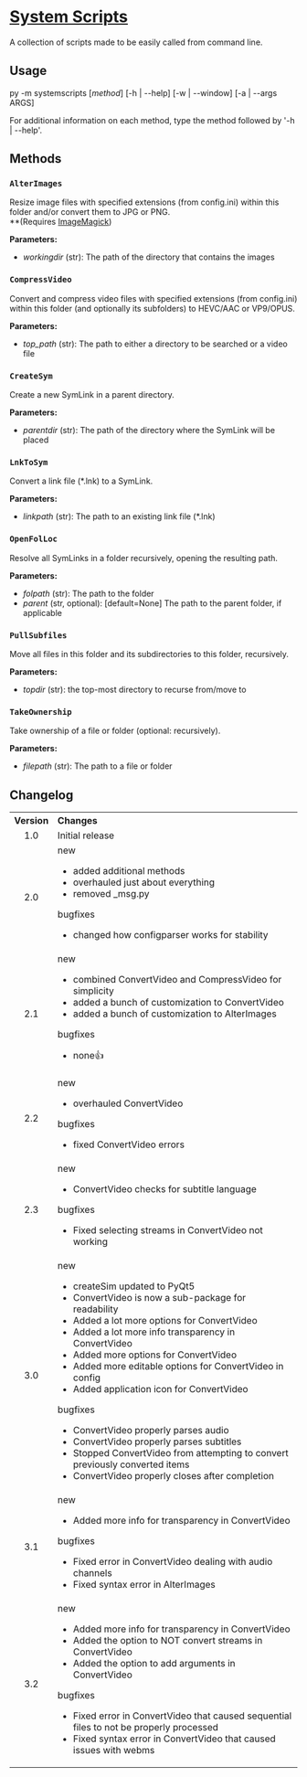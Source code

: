 # [System Scripts](https://github.com/Cryden13/SystemScripts)

A collection of scripts made to be easily called from command line.

## Usage

py -m systemscripts \[*method*] \[-h | --help] \[-w | --window] \[-a | --args ARGS]

For additional information on each method, type the method followed by '-h | --help'.

## Methods

### `AlterImages`

Resize image files with specified extensions (from config.ini) within this folder and/or convert them to JPG or PNG.  
**(Requires [ImageMagick](<https://imagemagick.org/>))

**Parameters:**

- *workingdir* (str): The path of the directory that contains the images

### `CompressVideo`

Convert and compress video files with specified extensions (from config.ini) within this folder (and optionally its subfolders) to HEVC/AAC or VP9/OPUS.

**Parameters:**

- *top_path* (str): The path to either a directory to be searched or a video file

### `CreateSym`

Create a new SymLink in a parent directory.

**Parameters:**

- *parentdir* (str): The path of the directory where the SymLink will be placed

### `LnkToSym`

Convert a link file (*.lnk) to a SymLink.

**Parameters:**

- *linkpath* (str): The path to an existing link file (*.lnk)

### `OpenFolLoc`

Resolve all SymLinks in a folder recursively, opening the resulting path.

**Parameters:**

- *folpath* (str): The path to the folder
- *parent* (str, optional): [default=None] The path to the parent folder, if applicable

### `PullSubfiles`

Move all files in this folder and its subdirectories to this folder, recursively.

**Parameters:**

- *topdir* (str): the top-most directory to recurse from/move to

### `TakeOwnership`

Take ownership of a file or folder (optional: recursively).

**Parameters:**

- *filepath* (str): The path to a file or folder

## Changelog

<table>
    <tbody>
        <tr>
            <th align="center">Version</th>
            <th align="left">Changes</th>
        </tr>
        <tr>
            <td align="center">1.0</td>
            <td>Initial release</td>
        </tr>
        <tr>
            <td align="center">2.0</td>
            <td>
                <dl>
                    <dt>new</dt>
                    <ul>
                        <li>added additional methods</li>
                        <li>overhauled just about everything</li>
                        <li>removed _msg.py</li>
                    </ul>
                    <dt>bugfixes</dt>
                    <ul>
                        <li>changed how configparser works for stability</li>
                    </ul>
                </dl>
            </td>
        </tr>
        <tr>
            <td align="center">2.1</td>
            <td>
                <dl>
                    <dt>new</dt>
                    <ul>
                        <li>combined ConvertVideo and CompressVideo for simplicity</li>
                        <li>added a bunch of customization to ConvertVideo</li>
                        <li>added a bunch of customization to AlterImages</li>
                    </ul>
                    <dt>bugfixes</dt>
                    <ul>
                        <li>none👍</li>
                    </ul>
                </dl>
            </td>
        </tr>
        <tr>
            <td align="center">2.2</td>
            <td>
                <dl>
                    <dt>new</dt>
                    <ul>
                        <li>overhauled ConvertVideo</li>
                    </ul>
                    <dt>bugfixes</dt>
                    <ul>
                        <li>fixed ConvertVideo errors</li>
                    </ul>
                </dl>
            </td>
        </tr>
        <tr>
            <td align="center">2.3</td>
            <td>
                <dl>
                    <dt>new</dt>
                    <ul>
                        <li>ConvertVideo checks for subtitle language</li>
                    </ul>
                    <dt>bugfixes</dt>
                    <ul>
                        <li>Fixed selecting streams in ConvertVideo not working</li>
                    </ul>
                </dl>
            </td>
        </tr>
        <tr>
            <td align="center">3.0</td>
            <td>
                <dl>
                    <dt>new</dt>
                    <ul>
                        <li>createSim updated to PyQt5</li>
                        <li>ConvertVideo is now a sub-package for readability</li>
                        <li>Added a lot more options for ConvertVideo</li>
                        <li>Added a lot more info transparency in ConvertVideo</li>
                        <li>Added more options for ConvertVideo</li>
                        <li>Added more editable options for ConvertVideo in config</li>
                        <li>Added application icon for ConvertVideo</li>
                    </ul>
                    <dt>bugfixes</dt>
                    <ul>
                        <li>ConvertVideo properly parses audio</li>
                        <li>ConvertVideo properly parses subtitles</li>
                        <li>Stopped ConvertVideo from attempting to convert previously converted items</li>
                        <li>ConvertVideo properly closes after completion</li>
                    </ul>
                </dl>
            </td>
        </tr>
        <tr>
            <td align="center">3.1</td>
            <td>
                <dl>
                    <dt>new</dt>
                    <ul>
                        <li>Added more info for transparency in ConvertVideo</li>
                    </ul>
                    <dt>bugfixes</dt>
                    <ul>
                        <li>Fixed error in ConvertVideo dealing with audio channels</li>
                        <li>Fixed syntax error in AlterImages</li>
                    </ul>
                </dl>
            </td>
        </tr>
        <tr>
            <td align="center">3.2</td>
            <td>
                <dl>
                    <dt>new</dt>
                    <ul>
                        <li>Added more info for transparency in ConvertVideo</li>
                        <li>Added the option to NOT convert streams in ConvertVideo</li>
                        <li>Added the option to add arguments in ConvertVideo</li>
                    </ul>
                    <dt>bugfixes</dt>
                    <ul>
                        <li>Fixed error in ConvertVideo that caused sequential files to not be properly processed</li>
                        <li>Fixed syntax error in ConvertVideo that caused issues with webms</li>
                    </ul>
                </dl>
            </td>
        </tr>
    </tbody>
</table>
